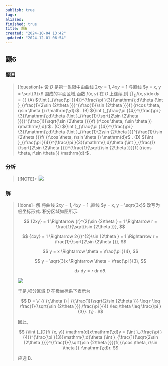 ```yaml
---
publish: true
tags: 
aliases: 
finished: true
title: 题6
created: "2024-10-04 13:42"
updated: "2024-12-01 06:54"
---
```

## 题6
### 题目
> [!question]+
> 设 $D$ 是第一象限中由曲线 ${2xy} = 1,{4xy} = 1$ 与直线 $y = x, y = \sqrt{3}x$ 围成的平面区域,函数 $f( {x, y})$ 在 $D$ 上连续,则 ${\iint }_{D}f( {x, y}) \mathrm{d}x\mathrm{\;d}y = ( \;)$ 
> (A) ${\int }_{\frac{\pi }{4}}^{\frac{\pi }{3}}\mathrm{\;d}\theta {\int }_{\frac{1}{2\sin {2\theta }}}^{\frac{1}{\sin {2\theta }}}f( {r\cos \theta, r\sin \theta }) r\mathrm{\;d}r$ . 
> (B) ${\int }_{\frac{\pi }{4}}^{\frac{\pi }{3}}\mathrm{\;d}\theta {\int }_{\frac{1}{\sqrt{2\sin {2\theta }}}}^{\frac{1}{\sqrt{\sin {2\theta }}}}f( {r\cos \theta, r\sin \theta }) r\mathrm{\;d}r$ .
> (C) ${\int }_{\frac{\pi }{4}}^{\frac{\pi }{3}}\mathrm{\;d}\theta {\int }_{\frac{1}{2\sin {2\theta }}}^{\frac{1}{\sin {2\theta }}}f( {r\cos \theta, r\sin \theta }) \mathrm{d}r$ . 
> (D) ${\int }_{\frac{\pi }{4}}^{\frac{\pi }{3}}\mathrm{\;d}\theta {\int }_{\frac{1}{\sqrt{2\sin {2\theta }}}}^{\frac{1}{\sqrt{\sin {2\theta }}}}f( {r\cos \theta, r\sin \theta }) \mathrm{d}r$ .
### 分析
> [!NOTE]+
> ![](https://img.hwenyi.live/202411250142449.webp)
### 解
> [!done]-
> 解 将曲线 ${2xy} = 1,{4xy} = 1$ ,直线 $y = x, y = \sqrt{3x}$ 改写为极坐标形式. 积分区域如图所示.
> 
> $$
> {2xy} = 1 \Rightarrow {r}^{2}\sin {2\theta } = 1 \Rightarrow r = \frac{1}{\sqrt{\sin {2\theta }}},
> $$
> 
> $$
> {4xy} = 1 \Rightarrow 2{r}^{2}\sin {2\theta } = 1 \Rightarrow r = \frac{1}{\sqrt{2\sin {2\theta }}},
> $$
> 
> $$
> y = x \Rightarrow \theta = \frac{\pi }{4},
> $$
> 
> $$
> y = \sqrt{3}x \Rightarrow \theta = \frac{\pi }{3},
> $$
> 
> $$
> \mathrm{d}x\mathrm{\;d}y = r\mathrm{\;d}r\mathrm{\;d}\theta .
> $$
> 
> ![](https://img.hwenyi.live/202409302017933.webp)
> 
> 于是,积分区域 $D$ 在极坐标系下表示为
> 
> $$
> D = \{ {( {r,\theta }) | {\;\frac{1}{\sqrt{2\sin {2\theta }}} \leq r \leq \frac{1}{\sqrt{\sin {2\theta }}},\frac{\pi }{4} \leq \theta \leq \frac{\pi }{3}}. }\} .
> $$
> 
> 因此,
> 
> $$
> {\iint }_{D}f( {x, y}) \mathrm{d}x\mathrm{\;d}y = {\int }_{\frac{\pi }{4}}^{\frac{\pi }{3}}\mathrm{\;d}\theta {\int }_{\frac{1}{\sqrt{2\sin {2\theta }}}}^{\frac{1}{\sqrt{\sin {2\theta }}}}f( {r\cos \theta, r\sin \theta }) r\mathrm{\;d}r.
> $$
> 
> 应选 B.